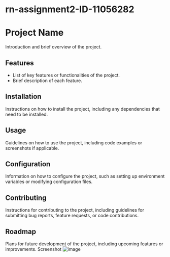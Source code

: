 # rn-assignment2-ID-11056282
# Project Name

Introduction and brief overview of the project.

## Features

- List of key features or functionalities of the project.
- Brief description of each feature.

## Installation

Instructions on how to install the project, including any dependencies that need to be installed.

## Usage

Guidelines on how to use the project, including code examples or screenshots if applicable.

## Configuration

Information on how to configure the project, such as setting up environment variables or modifying configuration files.

## Contributing

Instructions for contributing to the project, including guidelines for submitting bug reports, feature requests, or code contributions.

## Roadmap

Plans for future development of the project, including upcoming features or improvements.
Screenshot
![image](https://github.com/Kobby-20/rn-assignment2-ID-11056282/assets/151926930/fb124334-c822-4f81-8d01-a2558e655570)



